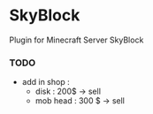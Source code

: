 # SkyBlock
Plugin for Minecraft Server SkyBlock

### TODO
- add in shop :
  - disk : 200$ -> sell
  - mob head : 300 $ -> sell